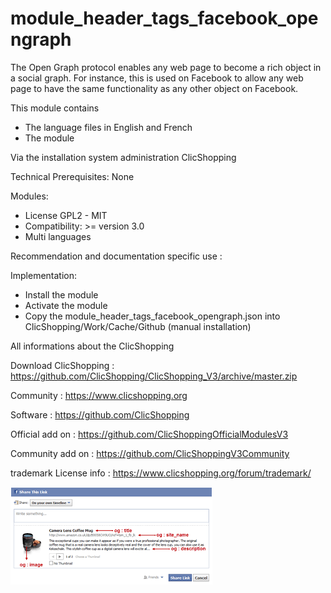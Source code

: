# module_header_tags_facebook_opengraph

The Open Graph protocol enables any web page to become a rich object in a social graph. For instance, this is used on Facebook to allow any web page to have the same functionality as any other object on Facebook.



This module contains

- The language files in English and French
- The module

Via the installation system administration ClicShopping

Technical Prerequisites: None

Modules:
- License GPL2 - MIT
- Compatibility: >= version 3.0
- Multi languages

Recommendation and documentation specific use :

Implementation:

- Install the module
- Activate the module
- Copy the module_header_tags_facebook_opengraph.json into ClicShopping/Work/Cache/Github (manual installation)

 All informations about the ClicShopping

 Download ClicShopping : https://github.com/ClicShopping/ClicShopping_V3/archive/master.zip

 Community : https://www.clicshopping.org

 Software : https://github.com/ClicShopping

 Official add on : https://github.com/ClicShoppingOfficialModulesV3

 Community add on : https://github.com/ClicShoppingV3Community

 trademark License info : https://www.clicshopping.org/forum/trademark/

![image](https://github.com/ClicShoppingV3Community/module_header_tags_facebook_opengraph/blob/master/ModuleInfosJson/image.png)
